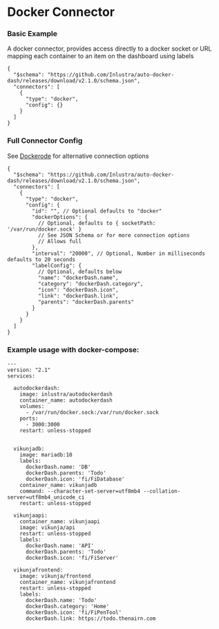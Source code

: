 # Docker Connector

### Basic Example

A docker connector, provides access directly to a docker socket or URL mapping each container to an item on the dashboard using labels


```jsonc
{
  "$schema": "https://github.com/Inlustra/auto-docker-dash/releases/download/v2.1.0/schema.json",
  "connectors": [
    {
      "type": "docker",
      "config": {}
    }
  ]
}
```

### Full Connector Config

See [Dockerode](https://www.npmjs.com/package/dockerode) for alternative connection options

```jsonc
{
  "$schema": "https://github.com/Inlustra/auto-docker-dash/releases/download/v2.1.0/schema.json",
  "connectors": [
    {
      "type": "docker",
      "config": {
        "id": "", // Optional defaults to "docker"
        "dockerOptions": {
          // Optional, defaults to { socketPath: '/var/run/docker.sock' }
          // See JSON Schema or for more connection options
          // Allows full
        },
        "interval": "20000", // Optional, Number in milliseconds defaults to 20 seconds
        "labelConfig": {
          // Optional, defaults below
          "name": "dockerDash.name",
          "category": "dockerDash.category",
          "icon": "dockerDash.icon",
          "link": "dockerDash.link",
          "parents": "dockerDash.parents"
        }
      }
    }
  ]
}
```

### Example usage with docker-compose:

```
---
version: "2.1"
services:

  autodockerdash:
    image: inlustra/autodockerdash
    container_name: autodockerdash
    volumes:
      - /var/run/docker.sock:/var/run/docker.sock
    ports:
      - 3000:3000
    restart: unless-stopped


  vikunjadb:
    image: mariadb:10
    labels:
      dockerDash.name: 'DB'
      dockerDash.parents: 'Todo'
      dockerDash.icon: 'fi/FiDatabase'
    container_name: vikunjadb
    command: --character-set-server=utf8mb4 --collation-server=utf8mb4_unicode_ci
    restart: unless-stopped

  vikunjaapi:
    container_name: vikunjaapi
    image: vikunja/api
    restart: unless-stopped
    labels:
      dockerDash.name: 'API'
      dockerDash.parents: 'Todo'
      dockerDash.icon: 'fi/FiServer'

  vikunjafrontend:
    image: vikunja/frontend
    container_name: vikunjafrontend
    restart: unless-stopped
    labels:
      dockerDash.name: 'Todo'
      dockerDash.category: 'Home'
      dockerDash.icon: 'fi/FiPenTool'
      dockerDash.link: https://todo.thenairn.com
```

